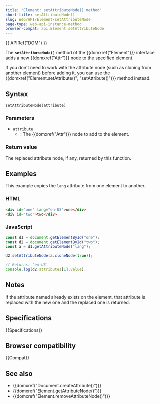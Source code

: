 ```yaml
---
title: "Element: setAttributeNode() method"
short-title: setAttributeNode()
slug: Web/API/Element/setAttributeNode
page-type: web-api-instance-method
browser-compat: api.Element.setAttributeNode
---
```


{{ APIRef("DOM") }}

The **`setAttributeNode()`** method of the {{domxref("Element")}} interface adds a new {{domxref("Attr")}} node to the specified element.

If you don't need to work with the attribute node (such as cloning from another element) before adding it, you can use the {{domxref("Element.setAttribute()", "setAttribute()")}} method instead.

## Syntax

```js-nolint
setAttributeNode(attribute)
```

### Parameters

- `attribute`
  - : The {{domxref("Attr")}} node to add to the element.

### Return value

The replaced attribute node, if any, returned by this function.

## Examples

This example copies the `lang` attribute from one element to another.

### HTML

```html
<div id="one" lang="en-US">one</div>
<div id="two">two</div>
```

### JavaScript

```js
const d1 = document.getElementById("one");
const d2 = document.getElementById("two");
const a = d1.getAttributeNode("lang");

d2.setAttributeNode(a.cloneNode(true));

// Returns: 'en-US'
console.log(d2.attributes[1].value);
```

## Notes

If the attribute named already exists on the element, that attribute is replaced with
the new one and the replaced one is returned.

## Specifications

{{Specifications}}

## Browser compatibility

{{Compat}}

## See also

- {{domxref("Document.createAttribute()")}}
- {{domxref("Element.getAttributeNode()")}}
- {{domxref("Element.removeAttributeNode()")}}
